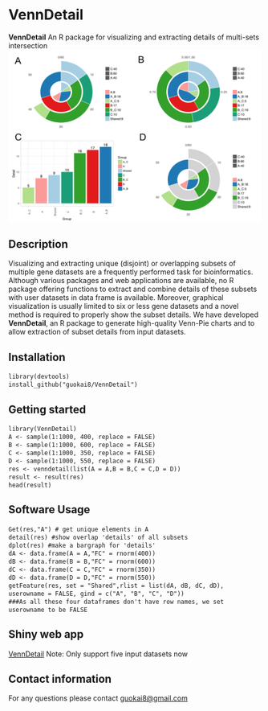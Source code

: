 # VennDetail

__VennDetail__ An R package for visualizing and extracting details of multi-sets 
intersection  
![](venn.png)

## Description

Visualizing and extracting unique (disjoint) or overlapping subsets of multiple 
gene datasets are a frequently performed task for bioinformatics. Although various 
packages and web applications are available, no R package offering functions to
extract and combine details of these subsets with user datasets in data frame is
available. Moreover, graphical visualization is usually limited to six or less 
gene datasets and a novel method is required to properly show the subset details.
We have developed __VennDetail__, an R package to generate high-quality Venn-Pie
charts and to allow extraction of subset details from input datasets.  

## Installation 
``` 
library(devtools)    
install_github("guokai8/VennDetail")
``` 
## Getting started
```  
library(VennDetail)
A <- sample(1:1000, 400, replace = FALSE)
B <- sample(1:1000, 600, replace = FALSE)
C <- sample(1:1000, 350, replace = FALSE)
D <- sample(1:1000, 550, replace = FALSE)
res <- venndetail(list(A = A,B = B,C = C,D = D))
result <- result(res)
head(result)
```  
## Software Usage
```  
Get(res,"A") # get unique elements in A
detail(res) #show overlap 'details' of all subsets
dplot(res) #make a bargraph for 'details'
dA <- data.frame(A = A,"FC" = rnorm(400))
dB <- data.frame(B = B,"FC" = rnorm(600))
dC <- data.frame(C = C,"FC" = rnorm(350))
dD <- data.frame(D = D,"FC" = rnorm(550))
getFeature(res, set = "Shared",rlist = list(dA, dB, dC, dD), 
userowname = FALSE, gind = c("A", "B", "C", "D"))
###As all these four dataframes don't have row names, we set userowname to be FALSE
``` 
## Shiny web app 

[VennDetail](http://hurlab.med.und.edu/VennDetail/)
Note: Only support five input datasets now
## Contact information

For any questions please contact guokai8@gmail.com
